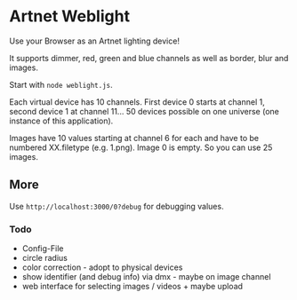 # Artnet Weblight

Use your Browser as an Artnet lighting device!

It supports dimmer, red, green and blue channels as well as border, blur and images.

Start with `node weblight.js`.

Each virtual device has 10 channels. First device 0 starts at channel 1, second device 1 at channel 11...
50 devices possible on one universe (one instance of this application).

Images have 10 values starting at channel 6 for each and have to be numbered XX.filetype (e.g. 1.png). Image 0 is empty.
So you can use 25 images.



## More
Use `http://localhost:3000/0?debug` for debugging values.


### Todo
* Config-File
* circle radius
* color correction - adopt to physical devices
* show identifier (and debug info) via dmx - maybe on image channel
* web interface for selecting images / videos + maybe upload

